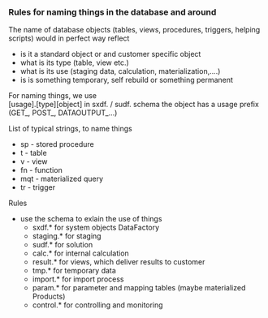 
### Rules for naming things in the database and around
The name of database objects (tables, views, procedures, triggers, helping scripts) would in perfect way reflect
* is it a standard object or and customer specific object 
* what is its type (table, view etc.)
* what is its use (staging data, calculation, materialization,....) 
* is is something temporary, self rebuild or something permanent



For naming things, we use   
[usage].[type][object]
in sxdf. / sudf. schema the object has a usage prefix (GET_, POST_, DATAOUTPUT_...)


List of typical strings, to name things  
* sp - stored procedure
* t - table
* v - view
* fn - function
* mqt - materialized query
* tr - trigger

Rules
* use the schema to exlain the use of things
    * sxdf.* for system objects DataFactory
    * staging.* for staging
    * sudf.* for solution
    * calc.* for internal calculation 
    * result.* for views, which deliver results to customer
    * tmp.* for temporary data
    * import.* for import process
    * param.* for parameter and mapping tables (maybe materialized Products)
    * control.* for controlling and monitoring
 

